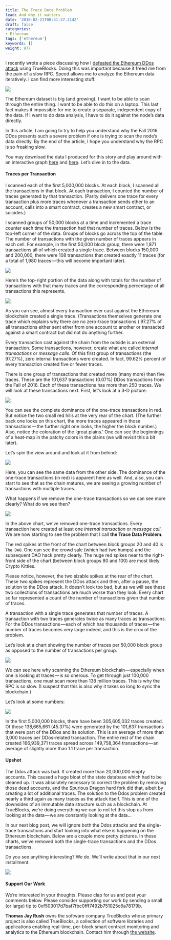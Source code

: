 ```yaml
---
title: The Trace Data Problem
lead: And why it matters
date: '2018-02-21T00:31:37.214Z'
draft: false
categories:
- Ethereum
tags: ['ethereum']
keywords: []
weight: 977
---
```


I recently wrote a piece discussing how I [defeated the Ethereum DDos attack](https://medium.com/@tjayrush/defeating-the-ethereum-ddos-attacks-d3d773a9a063) using TrueBlocks. Doing this was important because it freed me from the pain of a slow RPC. Speed allows me to analyze the Ethereum data iteratively. I can find more interesting stuff.

![](/blog/img/023-The-Trace-Data-Problem-001.png)

The Ethereum dataset is big (and growing). I want to be able to scan through the entire thing. I want to be able to do this on a laptop. This last fact makes it impossible for me to create a separate, independent copy of the data. If I want to do data analysis, I have to do it against the node’s data directly.

In this article, I am going to try to help you understand why the Fall 2016 DDos presents such a severe problem if one is trying to scan the node’s data directly. By the end of the article, I hope you understand why the RPC is so freaking slow.

You may download the data I produced for this story and play around with an interactive graph [here](https://plot.ly/~tjayrush/3/) and [here](https://plot.ly/~tjayrush/15/). Let’s dive in to the data.

#### Traces per Transaction

I scanned each of the first 5,000,000 blocks. At each block, I scanned all the transactions in that block. At each transaction, I counted the number of traces generated by that transaction. (Parity delivers one trace for every transaction plus more traces whenever a transaction sends ether to an account, calls into a smart contract, creates a new smart contract, or suicides.)

I scanned groups of 50,000 blocks at a time and incremented a trace counter each time the transaction had that number of traces. Below is the top-left corner of the data. Groups of blocks go across the top of the table. The number of transactions with the given number of traces appears in each cell. For example, in the first 50,000 block group, there were 1,871 transactions all of which created a single trace. Between blocks 150,000 and 200,000, there were 108 transactions that created exactly 11 traces (for a total of 1,980 traces — this will become important later).

![](/blog/img/023-The-Trace-Data-Problem-002.png)

Here’s the top-right portion of the data along with totals for the number of transactions with that many traces and the corresponding percentage of all transactions this represents.

![](/blog/img/023-The-Trace-Data-Problem-003.png)

As you can see, almost every transaction ever cast against the Ethereum blockchain created a single trace. (Transactions themselves generate one trace which explains why there are no zero-trace transactions.) 97.27% of all transactions either sent ether from one account to another or transacted against a smart contract but did not do anything further.

Every transaction cast against the chain from the outside is an external transaction. Some transactions, however, create what are called _internal transactions_ or _message calls_. Of this first group of transactions (the 97.27%), zero internal transactions were created. In fact, 99.62% percent of every transaction created five or fewer traces.

There is one group of transactions that created more (many more) than five traces. These are the 101,637 transactions (0.07%) DDos transactions from the Fall of 2016. Each of these transactions has more than 250 traces. We will look at these transactions next. First, let’s look at a 3-D picture:

![](/blog/img/023-The-Trace-Data-Problem-004.png)

You can see the complete dominance of the one-trace transactions in red. But notice the two small red hills at the very rear of the chart. (The further back one looks on this chart, the more traces appeared in those transactions — the further right one looks, the higher the block number.) Also, notice the coloration of the ‘great plains.’ One can see the beginnings of a heat-map in the patchy colors in the plains (we will revisit this a bit later).

Let’s spin the view around and look at it from behind:

![](/blog/img/023-The-Trace-Data-Problem-005.png)

Here, you can see the same data from the other side. The dominance of the one-trace transactions (in red) is apparent here as well. And, also, you can start to see that as the chain matures, we are seeing a growing number of transactions with multiple traces.

What happens if we remove the one-trace transactions so we can see more clearly? What do we see then?

![](/blog/img/023-The-Trace-Data-Problem-006.png)

In the above chart, we’ve removed one-trace transactions. Every transaction here created at least one _internal transaction_ or _message call_. We are now starting to see the problem that I call **the Trace Data Problem**.

The red spikes at the front of the chart between block groups 20 and 40 is `The DAO`. One can see the crowd sale (which had two humps) and the subsequent DAO hack pretty clearly. The huge red spikes near to the right-front side of the chart (between block groups 80 and 100) are most likely Crypto Kitties.

Please notice, however, the two sizable spikes at the rear of the chart. These two spikes represent the DDos attack and then, after a pause, the solution to the DDos attack. It doesn’t look too bad, but as we will see these two collections of transactions are much worse than they look. Every chart so far represented a count of the number of transactions given that number of traces.

A transaction with a single trace generates that number of traces. A transaction with two traces generates twice as many traces as transactions. For the DDos transactions — each of which has thousands of traces — the number of traces becomes very large indeed, and this is the crux of the problem.

Let’s look at a chart showing the number of traces per 50,000 block group as opposed to the number of transactions per group.

![](/blog/img/023-The-Trace-Data-Problem-007.png)

We can see here why scanning the Ethereum blockchain — especially when one is looking at traces — is so onerous. To get through just 100,000 transactions, one must scan more than 138 million traces. This is why the RPC is so slow. (I suspect that this is also why it takes so long to sync the blockchain.)

Let’s look at some numbers:

![](/blog/img/023-The-Trace-Data-Problem-008.png)

In the first 5,000,000 blocks, there have been 305,605,032 traces created. Of those 138,665,661 (45.37%) were generated by the 101,637 transactions that were part of the DDos and its solution. This is an average of more than 3,000 traces per DDos-related transaction. The entire rest of the chain created 166,939,371 traces spread across 149,758,364 transactions — an average of slightly more than 1.1 trace per transaction.

#### Upshot

The Ddos attack was bad. It created more than 20,000,000 empty accounts. This caused a huge bloat of the state database which had to be cleaned up. It was absolutely necessary to correct the problem by removing those dead accounts, and the Spurious Dragon hard fork did that, albeit by creating a lot of additional traces. The solution to the Ddos problem created nearly a third again as many traces as the attack itself. This is one of the downsides of an immutable data structure such as a blockchain. At TrueBlocks, we’re doing everything we can to not let this stop us from looking at the data — we are constantly looking at the data…

In our next blog post, we will ignore both the Ddos attacks and the single-trace transactions and start looking into what else is happening on the Ethereum blockchain. Below are a couple more pretty pictures. In these charts, we’ve removed both the single-trace transactions and the DDos transactions.

Do you see anything interesting? We do. We’ll write about that in our next installment.

![](/blog/img/023-The-Trace-Data-Problem-009.png)

#### Support Our Work

We’re interested in your thoughts. Please clap for us and post your comments below. Please consider supporting our work by sending a small (or large) tip to 0xf503017d7baf7fbc0fff7492b751025c6a78179b.

**Thomas Jay Rush** owns the software company TrueBlocks whose primary project is also called TrueBlocks, a collection of software libraries and applications enabling real-time, per-block smart contract monitoring and analytics to the Ethereum blockchain. Contact him through [the website](http://trueblocks.io).

